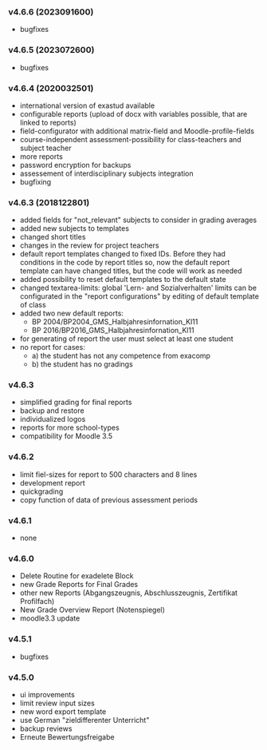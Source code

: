 ### v4.6.6 (2023091600) ###
* bugfixes

### v4.6.5 (2023072600) ###
* bugfixes

### v4.6.4 (2020032501) ###
* international version of exastud available
* configurable reports (upload of docx with variables possible, that are linked to reports)
* field-configurator with additional matrix-field and Moodle-profile-fields
* course-independent assessment-possibility for class-teachers and subject teacher
* more reports
* password encryption for backups
* assessement of interdisciplinary subjects integration
* bugfixing

### v4.6.3 (2018122801) ###

* added fields for "not_relevant" subjects to consider in grading averages
* added new subjects to templates
* changed short titles
* changes in the review for project teachers
* default report templates changed to fixed IDs. Before they had conditions in the code by report titles so, now the default report template can have changed titles, but the code will work as needed
* added possibility to reset default templates to the default state
* changed textarea-limits: global 'Lern- and Sozialverhalten' limits can be configurated in the "report configurations" by editing of default template of class
* added two new default reports:
  - BP 2004/BP2004_GMS_Halbjahresinfornation_Kl11
  - BP 2016/BP2016_GMS_Halbjahresinfornation_Kl11
* for generating of report the user must select at least one student
* no report for cases:
  - a) the student has not any competence from exacomp
  - b) the student has no gradings

### v4.6.3 ###

* simplified grading for final reports
* backup and restore
* individualized logos
* reports for more school-types
* compatibility for Moodle 3.5

### v4.6.2 ###

* limit fiel-sizes for report to 500 characters and 8 lines
* development report
* quickgrading
* copy function of data of previous assessment periods

### v4.6.1 ###

* none

### v4.6.0 ###

* Delete Routine for exadelete Block
* new Grade Reports for Final Grades
* other new Reports (Abgangszeugnis, Abschlusszeugnis, Zertifikat Profilfach)
* New Grade Overview Report (Notenspiegel)
* moodle3.3 update

### v4.5.1 ###

* bugfixes

### v4.5.0 ###

* ui improvements
* limit review input sizes
* new word export template
* use German "zieldifferenter Unterricht"
* backup reviews
* Erneute Bewertungsfreigabe

